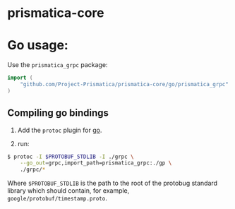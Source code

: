 # prismatica-core

# Go usage:

Use the ```prismatica_grpc``` package:

```go
import (
	"github.com/Project-Prismatica/prismatica-core/go/prismatica_grpc"
)
```

## Compiling go bindings

1. Add the ```protoc``` plugin for [go](https://github.com/golang/protobuf).

2. run:
```bash
$ protoc -I $PROTOBUF_STDLIB -I ./grpc \
    --go_out=grpc,import_path=prismatica_grpc:./gp \
    ./grpc/*
```

Where ```$PROTOBUF_STDLIB``` is the path to the root of the protobug standard
library which should contain, for example,
```google/protobuf/timestamp.proto```.
